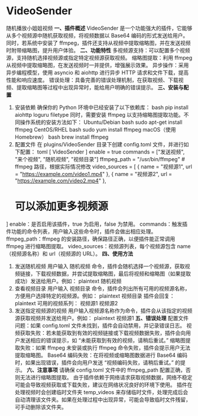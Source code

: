 # VideoSender
随机播放小姐姐视频
**一、插件概述**
VideoSender 是一个功能强大的插件，它能够从多个视频源中随机获取视频，将视频数据以 Base64 编码的形式发送给用户。同时，若系统中安装了 ffmpeg，插件还支持从视频中提取缩略图，并在发送视频时附带缩略图，提升用户体验。
**二、功能特性**
多视频源支持：可以配置多个视频源，支持随机选择视频源或指定特定视频源获取视频。
缩略图提取：利用 ffmpeg 从视频中提取缩略图，在发送视频时一并提供，增强展示效果。
异步操作：采用异步编程模型，使用 asyncio 和 aiohttp 进行异步 HTTP 请求和文件下载，提高性能和响应速度。
错误处理：具备完善的错误处理机制，在获取视频、下载视频、提取缩略图等过程中出现异常时，能给用户明确的错误提示。
**三、安装与配置**
1. 安装依赖
确保你的 Python 环境中已经安装了以下依赖库：
bash
pip install aiohttp loguru filetype
同时，需要安装 ffmpeg 以支持缩略图提取功能。不同操作系统的安装方法如下：
Ubuntu/Debian
bash
sudo apt-get install ffmpeg
CentOS/RHEL
bash
sudo yum install ffmpeg
macOS（使用 Homebrew）
bash
brew install ffmpeg
2. 配置文件
在 plugins/VideoSender 目录下创建 config.toml 文件，并进行如下配置：
toml
[
VideoSender
]
enable = true
commands = ["发送视频", "来个视频", "随机视频", "视频目录"]
ffmpeg_path = "/usr/bin/ffmpeg"  # ffmpeg 路径，根据实际情况修改
video_sources = [
    { name = "视频源1", url = "https://example.com/video1.mp4" },
    { name = "视频源2", url = "https://example.com/video2.mp4" },
    # 可以添加更多视频源
]
enable：是否启用该插件，true 为启用，false 为禁用。
commands：触发插件功能的命令列表，用户输入这些命令时，插件会做出相应处理。
ffmpeg_path：ffmpeg 的安装路径，确保路径正确，以便插件能正常调用 ffmpeg 进行缩略图提取。
video_sources：视频源列表，每个视频源包含 name（视频源名称）和 url（视频源的 URL）。
**四、使用方法**
1. 发送随机视频
用户输入 随机视频 命令，插件会随机选择一个视频源，获取视频链接，下载视频数据，并尝试提取缩略图，最后将视频和缩略图（如果提取成功）发送给用户。例如：
plaintext
随机视频
2. 查看视频目录
用户输入 视频目录 命令，插件会列出所有可用的视频源名称，方便用户选择特定的视频源。例如：
plaintext
视频目录
插件会回复：
plaintext
可用的视频系列：
视频源1
视频源2
3. 发送指定视频源的视频
用户输入视频源名称作为命令，插件会从该指定的视频源获取视频并发送给用户。例如：
plaintext
视频源1
**五、错误处理**
配置文件问题：如果 config.toml 文件未找到，插件会自动禁用，并记录错误日志。
视频获取失败：若未能获取到有效的视频链接或下载视频数据失败，插件会向用户发送相应的错误提示，如 “未能获取到有效的视频，请稍后重试。”
缩略图提取失败：如果 ffmpeg 未安装或执行 ffmpeg 命令失败，插件会提示用户无法提取缩略图。
Base64 编码失败：在将视频或缩略图数据进行 Base64 编码时，如果出现错误，插件会向用户发送 “视频编码失败，请稍后重试。” 的提示。
**六、注意事项**
请确保 config.toml 文件中的 ffmpeg_path 配置正确，否则无法进行缩略图提取。
由于插件依赖于网络请求获取视频数据，网络不稳定可能会导致视频获取或下载失败，建议在网络状况良好的环境下使用。
插件在处理视频时会创建临时文件夹 temp_videos 来存储临时文件，处理完成后会自动清理该文件夹。如果在处理过程中出现异常，可能会导致临时文件残留，可手动删除该文件夹。

